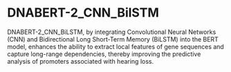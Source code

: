 # DNABERT-2_CNN_BilSTM
DNABERT-2_CNN_BiLSTM, by integrating Convolutional Neural Networks (CNN) and Bidirectional Long Short-Term Memory (BiLSTM) into the BERT model, enhances the ability to extract local features of gene sequences and capture long-range dependencies, thereby improving the predictive analysis of promoters associated with hearing loss.
